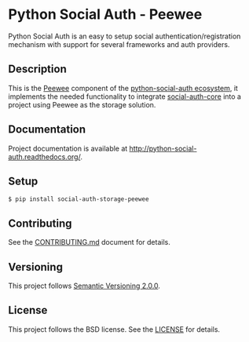# Python Social Auth - Peewee

Python Social Auth is an easy to setup social authentication/registration
mechanism with support for several frameworks and auth providers.

## Description

This is the [Peewee](http://docs.peewee-orm.com/) component of the
[python-social-auth ecosystem](https://github.com/python-social-auth/social-core),
it implements the needed functionality to integrate
[social-auth-core](https://github.com/python-social-auth/social-core)
into a project using Peewee as the storage solution.

## Documentation

Project documentation is available at http://python-social-auth.readthedocs.org/.

## Setup

```shell
$ pip install social-auth-storage-peewee
```

## Contributing

See the [CONTRIBUTING.md](CONTRIBUTING.md) document for details.

## Versioning

This project follows [Semantic Versioning 2.0.0](http://semver.org/spec/v2.0.0.html).

## License

This project follows the BSD license. See the [LICENSE](LICENSE) for details.
